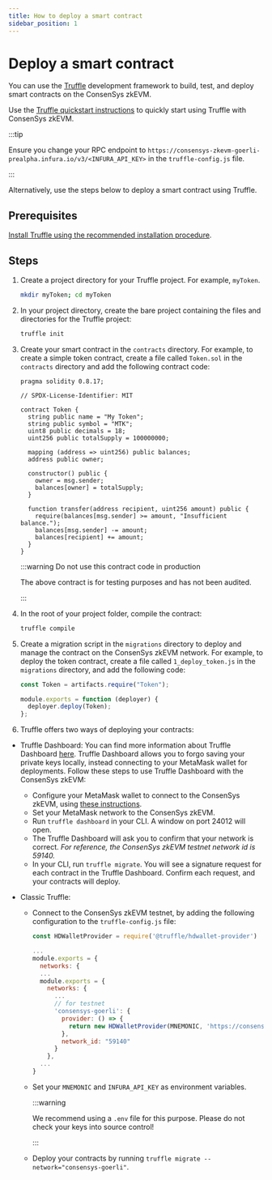 ```yaml
---
title: How to deploy a smart contract
sidebar_position: 1
---
```


# Deploy a smart contract

You can use the [Truffle](https://www.trufflesuite.com) development framework to
build, test, and deploy smart contracts on the ConsenSys zkEVM.

Use the [Truffle quickstart instructions](https://trufflesuite.com/docs/truffle/quickstart/) to quickly start using Truffle with ConsenSys zkEVM.

:::tip

Ensure you change your RPC endpoint to `https://consensys-zkevm-goerli-prealpha.infura.io/v3/<INFURA_API_KEY>` in the `truffle-config.js` file.

:::

Alternatively, use the steps below to deploy a smart contract using Truffle.

## Prerequisites

[Install Truffle using the recommended installation procedure](https://trufflesuite.com/docs/truffle/how-to/install/).

## Steps

1.  Create a project directory for your Truffle project. For example, `myToken`.

    ```bash
    mkdir myToken; cd myToken
    ```

2.  In your project directory, create the bare project containing the files and directories for the Truffle project:

    ```bash
    truffle init
    ```

3.  Create your smart contract in the `contracts` directory. For example, to create a simple token contract, create a file called `Token.sol` in the `contracts` directory and add the following contract code:

    ```sol
    pragma solidity 0.8.17;

    // SPDX-License-Identifier: MIT

    contract Token {
      string public name = "My Token";
      string public symbol = "MTK";
      uint8 public decimals = 18;
      uint256 public totalSupply = 100000000;

      mapping (address => uint256) public balances;
      address public owner;

      constructor() public {
        owner = msg.sender;
        balances[owner] = totalSupply;
      }

      function transfer(address recipient, uint256 amount) public {
        require(balances[msg.sender] >= amount, "Insufficient balance.");
        balances[msg.sender] -= amount;
        balances[recipient] += amount;
      }
    }
    ```

    :::warning Do not use this contract code in production

    The above contract is for testing purposes and has not been audited.

    :::

4.  In the root of your project folder, compile the contract:

    ```bash
    truffle compile
    ```

5.  Create a migration script in the `migrations` directory to deploy and manage the contract on the ConsenSys zkEVM network. For example, to deploy the token contract, create a file called `1_deploy_token.js` in the `migrations` directory, and add the following code:

    ```javascript
    const Token = artifacts.require("Token");

    module.exports = function (deployer) {
      deployer.deploy(Token);
    };
    ```

6.  Truffle offers two ways of deploying your contracts:

- Truffle Dashboard: You can find more information about Truffle Dashboard [here](https://trufflesuite.com/docs/truffle/how-to/use-the-truffle-dashboard/). Truffle Dashboard allows you to forgo saving your private keys locally, instead connecting to your MetaMask wallet for deployments. Follow these steps to use Truffle Dashboard with the ConsenSys zkEVM:

  - Configure your MetaMask wallet to connect to the ConsenSys zkEVM, using [these instructions](https://consensys.net/docs/zk-evm/en/latest/get-started/configure-metamask/).
  - Set your MetaMask network to the ConsenSys zkEVM.
  - Run `truffle dashboard` in your CLI. A window on port 24012 will open.
  - The Truffle Dashboard will ask you to confirm that your network is correct. _For reference, the ConsenSys zkEVM testnet network id is 59140._
  - In your CLI, run `truffle migrate`. You will see a signature request for each contract in the Truffle Dashboard. Confirm each request, and your contracts will deploy.

- Classic Truffle:

  - Connect to the ConsenSys zkEVM testnet, by adding the following configuration to the `truffle-config.js` file:

    ```javascript
    const HDWalletProvider = require('@truffle/hdwallet-provider')

    ...
    module.exports = {
      networks: {
      ...
      module.exports = {
        networks: {
          ...
          // for testnet
          'consensys-goerli': {
            provider: () => {
              return new HDWalletProvider(MNEMONIC, 'https://consensys-zkevm-goerli-prealpha.infura.io/v3/INFURA_API_KEY')
            },
            network_id: "59140"
          }
        },
      ...
    }
    ```

  - Set your `MNEMONIC` and `INFURA_API_KEY` as environment variables.

    :::warning

    We recommend using a `.env` file for this purpose. Please do not check your keys into source control!

    :::

  - Deploy your contracts by running `truffle migrate --network="consensys-goerli"`.
